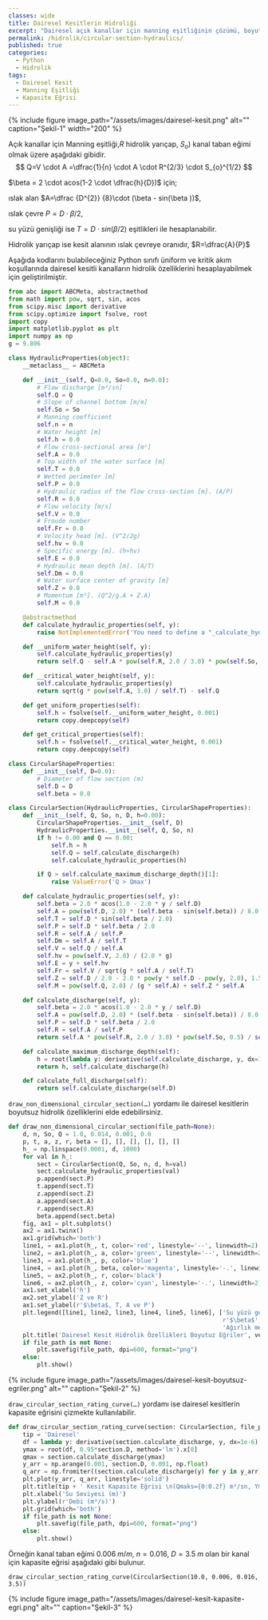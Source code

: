 ```yaml
---
classes: wide
title: Dairesel Kesitlerin Hidroliği
excerpt: "Dairesel açık kanallar için manning eşitliğinin çözümü, boyutsuz kesit özelliklerinin ve kapasite eğrisinin belirlenmesi."
permalink: /hidrolik/circular-section-hydraulics/
published: true
categories:
  - Python
  - Hidrolik
tags:
  - Dairesel Kesit
  - Manning Eşitliği
  - Kapasite Eğrisi
---
```

{% include figure image_path="/assets/images/dairesel-kesit.png" alt="" caption="Şekil-1" width="200" %}

Açık kanallar için Manning eşitliği,$R$ hidrolik yarıçap, $S_o$) kanal taban eğimi olmak üzere aşağıdaki gibidir.
$$
Q=V \cdot A =\dfrac{1}{n} \cdot A \cdot R^{2/3} \cdot S_{o}^{1/2}
$$

$\beta = 2 \cdot acos(1-2 \cdot \dfrac{h}{D})$ için; 

ıslak alan $A=\dfrac {D^{2}} {8}\cdot (\beta  - sin(\beta ))$, 

ıslak çevre $P=D \cdot \beta /2$, 

su yüzü genişliği ise $T=D \cdot sin(\beta /2)$ eşitlikleri ile hesaplanabilir.

Hidrolik yarıçap ise kesit alanının ıslak çevreye oranıdır, $R=\dfrac{A}{P}$ 

Aşağıda kodlarını bulabileceğiniz Python sınıfı üniform ve kritik akım koşullarında dairesel kesitli kanalların hidrolik özelliklerini hesaplayabilmek için geliştirilmiştir.

```python
from abc import ABCMeta, abstractmethod
from math import pow, sqrt, sin, acos
from scipy.misc import derivative
from scipy.optimize import fsolve, root
import copy
import matplotlib.pyplot as plt
import numpy as np
g = 9.806

class HydraulicProperties(object):
    __metaclass__ = ABCMeta

    def __init__(self, Q=0.0, So=0.0, n=0.0):
        # Flow discharge [m³/sn]
        self.Q = Q
        # Slope of channel bottom [m/m]
        self.So = So
        # Manning coefficient
        self.n = n
        # Water height [m]
        self.h = 0.0
        # Flow cross-sectional area [m²]
        self.A = 0.0
        # Top width of the water surface [m]
        self.T = 0.0
        # Wetted perimeter [m]
        self.P = 0.0
        # Hydraulic radius of the flow cross-section [m]. (A/P)
        self.R = 0.0
        # Flow velocity [m/s]
        self.V = 0.0
        # Froude number
        self.Fr = 0.0
        # Velocity head [m]. (V^2/2g)
        self.hv = 0.0
        # Specific energy [m]. (h+hv)
        self.E = 0.0
        # Hydraulic mean depth [m]. (A/T)
        self.Dm = 0.0
        # Water surface center of gravity [m]
        self.Z = 0.0
        # Momentum [m³]. (Q^2/g.A + Z.A)
        self.M = 0.0

    @abstractmethod
    def calculate_hydraulic_properties(self, y):
        raise NotImplementedError('You need to define a "_calculate_hydraulic_properties" method!')

    def __uniform_water_height(self, y):
        self.calculate_hydraulic_properties(y)
        return self.Q - self.A * pow(self.R, 2.0 / 3.0) * pow(self.So, 0.5) / self.n

    def __critical_water_height(self, y):
        self.calculate_hydraulic_properties(y)
        return sqrt(g * pow(self.A, 3.0) / self.T) - self.Q

    def get_uniform_properties(self):
        self.h = fsolve(self.__uniform_water_height, 0.001)
        return copy.deepcopy(self)

    def get_critical_properties(self):
        self.h = fsolve(self.__critical_water_height, 0.001)
        return copy.deepcopy(self)

class CircularShapeProperties:
    def __init__(self, D=0.0):
        # Diameter of flow section (m)
        self.D = D
        self.beta = 0.0

class CircularSection(HydraulicProperties, CircularShapeProperties):
    def __init__(self, Q, So, n, D, h=0.00):
        CircularShapeProperties.__init__(self, D)
        HydraulicProperties.__init__(self, Q, So, n)
        if h != 0.00 and Q == 0.00:
            self.h = h
            self.Q = self.calculate_discharge(h)
            self.calculate_hydraulic_properties(h)

        if Q > self.calculate_maximum_discharge_depth()[1]:
            raise ValueError('Q > Qmax')

    def calculate_hydraulic_properties(self, y):
        self.beta = 2.0 * acos(1.0 - 2.0 * y / self.D)
        self.A = pow(self.D, 2.0) * (self.beta - sin(self.beta)) / 8.0
        self.T = self.D * sin(self.beta / 2.0)
        self.P = self.D * self.beta / 2.0
        self.R = self.A / self.P
        self.Dm = self.A / self.T
        self.V = self.Q / self.A
        self.hv = pow(self.V, 2.0) / (2.0 * g)
        self.E = y + self.hv
        self.Fr = self.V / sqrt(g * self.A / self.T)
        self.Z = self.D / 2.0 - 2.0 * pow(y * self.D - pow(y, 2.0), 1.50) / (3.0 * self.A)
        self.M = pow(self.Q, 2.0) / (g * self.A) + self.Z * self.A

    def calculate_discharge(self, y):
        self.beta = 2.0 * acos(1.0 - 2.0 * y / self.D)
        self.A = pow(self.D, 2.0) * (self.beta - sin(self.beta)) / 8.0
        self.P = self.D * self.beta / 2.0
        self.R = self.A / self.P
        return self.A * pow(self.R, 2.0 / 3.0) * pow(self.So, 0.5) / self.n

    def calculate_maximum_discharge_depth(self):
        h = root(lambda y: derivative(self.calculate_discharge, y, dx=1e-6), 0.95 * self.D, method='lm').x[0]
        return h, self.calculate_discharge(h)

    def calculate_full_discharge(self):
        return self.calculate_discharge(self.D)
```

`draw_non_dimensional_circular_section(…)` yordamı ile dairesel kesitlerin boyutsuz hidrolik özelliklerini elde edebilirsiniz.

```python
def draw_non_dimensional_circular_section(file_path=None):
    d, n, So, Q = 1.0, 0.014, 0.001, 0.0
    p, t, a, z, r, beta = [], [], [], [], [], []
    h_ = np.linspace(0.0001, d, 1000)
    for val in h_:
        sect = CircularSection(Q, So, n, d, h=val)
        sect.calculate_hydraulic_properties(val)
        p.append(sect.P)
        t.append(sect.T)
        z.append(sect.Z)
        a.append(sect.A)
        r.append(sect.R)
        beta.append(sect.beta)
    fig, ax1 = plt.subplots()
    ax2 = ax1.twinx()
    ax1.grid(which='both')
    line1, = ax1.plot(h_, t, color='red', linestyle='--', linewidth=2)
    line2, = ax1.plot(h_, a, color='green', linestyle='--', linewidth=2)
    line3, = ax1.plot(h_, p, color='blue')
    line4, = ax1.plot(h_, beta, color='magenta', linestyle='-.', linewidth=2)
    line5, = ax2.plot(h_, r, color='black')
    line6, = ax2.plot(h_, z, color='cyan', linestyle='-.', linewidth=2)
    ax1.set_xlabel('h')
    ax2.set_ylabel('Z ve R')
    ax1.set_ylabel(r'$\beta$, T, A ve P')
    plt.legend([line1, line2, line3, line4, line5, line6], ['Su yüzü genişlik (T)', 'Alan (A)', 'Islak çevre (P)',
                                                            r'$\beta$', 'Hidrolik Yarıçap (R)',
                                                            'Ağırlık merkezi derinlik (Z)'], loc='best')
    plt.title('Dairesel Kesit Hidrolik Özellikleri Boyutuz Eğriler', verticalalignment='bottom')
    if file_path is not None:
        plt.savefig(file_path, dpi=600, format="png")
    else:
        plt.show()  
```

{% include figure image_path="/assets/images/dairesel-kesit-boyutsuz-egriler.png" alt="" caption="Şekil-2" %}

`draw_circular_section_rating_curve(…)` yordamı ise dairesel kesitlerin kapasite eğrisini çizmekte kullanılabilir. 

```python
def draw_circular_section_rating_curve(section: CircularSection, file_path=None):
    tip = 'Dairesel'
    df = lambda y: derivative(section.calculate_discharge, y, dx=1e-6)
    ymax = root(df, 0.95*section.D, method='lm').x[0]
    qmax = section.calculate_discharge(ymax)
    y_arr = np.arange(0.001, section.D, 0.001, np.float)
    q_arr = np.fromiter((section.calculate_discharge(y) for y in y_arr), np.float)
    plt.plot(y_arr, q_arr, linestyle='solid')
    plt.title(tip + ' Kesit Kapasite Eğrisi \n(Qmaks={0:0.2f} m³/sn, Ymax={1:0.2f} m, Qtam={2:0.2f} m³/sn)'.format(qmax, ymax, section.calculate_full_discharge()))
    plt.xlabel('Su Seviyesi (m)')
    plt.ylabel(r'Debi (m³/s)')
    plt.grid(which='both')
    if file_path is not None:
        plt.savefig(file_path, dpi=600, format="png")
    else:
        plt.show() 
```

Örneğin kanal taban eğimi $0.006 \; m/m$, $n=0.016$, $D=3.5 \; m$  olan bir kanal için kapasite eğrisi aşağıdaki gibi bulunur. 

`draw_circular_section_rating_curve(CircularSection(10.0, 0.006, 0.016, 3.5))`

{% include figure image_path="/assets/images/dairesel-kesit-kapasite-egri.png" alt="" caption="Şekil-3" %}
